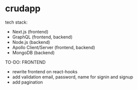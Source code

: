# crudapp

tech stack:
- Next.js (frontend)
- GraphQL (frontend, backend)
- Node.js (backend)
- Apollo Client/Server (frontend, backend)
- MongoDB (backend)


TO-DO:
FRONTEND
- rewrite frontend on react-hooks
- add validation email, password, name for signin and signup
- add pagination

